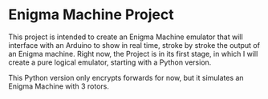 # Enigma Machine Project
This project is intended to create an Enigma Machine emulator that will interface with an Arduino to show in real time, stroke by stroke the output of an Enigma machine.
Right now, the Project is in its first stage, in which I will create a pure logical emulator, starting with a Python version.

This Python version only encrypts forwards for now, but it simulates an Enigma Machine with 3 rotors.
